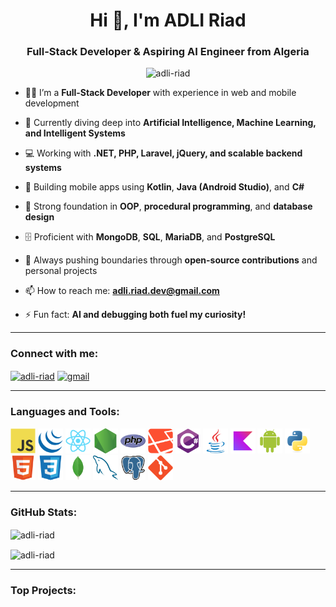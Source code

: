 <h1 align="center">Hi 👋, I'm ADLI Riad</h1>
<h3 align="center">Full-Stack Developer & Aspiring AI Engineer from Algeria</h3>

<p align="center">
  <img src="https://komarev.com/ghpvc/?username=adli-riad&label=Profile%20views&color=0e75b6&style=flat" alt="adli-riad" />
</p>

- 👨‍💻 I’m a **Full-Stack Developer** with experience in web and mobile development

- 🤖 Currently diving deep into **Artificial Intelligence, Machine Learning, and Intelligent Systems**

- 💻 Working with **.NET, PHP, Laravel, jQuery, and scalable backend systems**

- 📱 Building mobile apps using **Kotlin**, **Java (Android Studio)**, and **C#**

- 🧠 Strong foundation in **OOP**, **procedural programming**, and **database design**

- 🗄️ Proficient with **MongoDB**, **SQL**, **MariaDB**, and **PostgreSQL**

- 🔭 Always pushing boundaries through **open-source contributions** and personal projects

- 📫 How to reach me: **adli.riad.dev@gmail.com**

- ⚡ Fun fact: **AI and debugging both fuel my curiosity!**

---

<h3 align="left">Connect with me:</h3>
<p align="left">
  <a href="https://linkedin.com/in/adli-riad" target="blank"><img align="center" src="https://cdn.jsdelivr.net/npm/simple-icons@v5/icons/linkedin.svg" alt="adli-riad" height="20" width="20" /></a>
  <a href="mailto:adli.riad.dev@gmail.com" target="blank"><img align="center" src="https://cdn.jsdelivr.net/npm/simple-icons@v5/icons/gmail.svg" alt="gmail" height="20" width="20" /></a>
</p>

---

<h3 align="left">Languages and Tools:</h3>
<p align="left">
  <img src="https://raw.githubusercontent.com/devicons/devicon/master/icons/javascript/javascript-original.svg" width="40" height="40"/>
  <img src="https://raw.githubusercontent.com/devicons/devicon/master/icons/jquery/jquery-original.svg" width="40" height="40"/>
  <img src="https://raw.githubusercontent.com/devicons/devicon/master/icons/react/react-original.svg" width="40" height="40"/>
  <img src="https://raw.githubusercontent.com/devicons/devicon/master/icons/nodejs/nodejs-original.svg" width="40" height="40"/>
  <img src="https://raw.githubusercontent.com/devicons/devicon/master/icons/php/php-original.svg" width="40" height="40"/>
  <img src="https://raw.githubusercontent.com/devicons/devicon/master/icons/laravel/laravel-plain.svg" width="40" height="40"/>
  <img src="https://raw.githubusercontent.com/devicons/devicon/master/icons/csharp/csharp-original.svg" width="40" height="40"/>
  <img src="https://raw.githubusercontent.com/devicons/devicon/master/icons/java/java-original.svg" width="40" height="40"/>
  <img src="https://raw.githubusercontent.com/devicons/devicon/master/icons/kotlin/kotlin-original.svg" width="40" height="40"/>
  <img src="https://raw.githubusercontent.com/devicons/devicon/master/icons/android/android-original.svg" width="40" height="40"/>
  <img src="https://raw.githubusercontent.com/devicons/devicon/master/icons/python/python-original.svg" width="40" height="40"/>
  <img src="https://raw.githubusercontent.com/devicons/devicon/master/icons/html5/html5-original.svg" width="40" height="40"/>
  <img src="https://raw.githubusercontent.com/devicons/devicon/master/icons/css3/css3-original.svg" width="40" height="40"/>
  <img src="https://raw.githubusercontent.com/devicons/devicon/master/icons/mongodb/mongodb-original.svg" width="40" height="40"/>
  <img src="https://raw.githubusercontent.com/devicons/devicon/master/icons/mysql/mysql-original.svg" width="40" height="40"/>
  <img src="https://raw.githubusercontent.com/devicons/devicon/master/icons/postgresql/postgresql-original.svg" width="40" height="40"/>
  <img src="https://raw.githubusercontent.com/devicons/devicon/master/icons/git/git-original.svg" width="40" height="40"/>
</p>

---

<h3 align="left">GitHub Stats:</h3>
<p>
  <img align="center" src="https://github-readme-stats.vercel.app/api?username=adli-riad&show_icons=true&locale=en" alt="adli-riad" />
</p>
<p>
  <img align="center" src="https://github-readme-streak-stats.herokuapp.com/?user=adli-riad&" alt="adli-riad" />
</p>

---

<h3 align="left">Top Projects:</h3>
<ul>

</ul>
